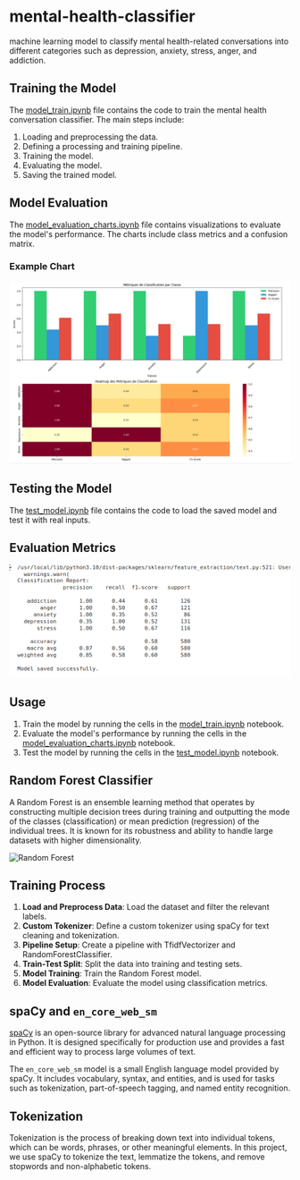 # mental-health-classifier
machine learning model to classify mental health-related conversations into different categories such as depression, anxiety, stress, anger, and addiction. 
## Training the Model

The [model_train.ipynb](model_train.ipynb) file contains the code to train the mental health conversation classifier. The main steps include:

1. Loading and preprocessing the data.
2. Defining a processing and training pipeline.
3. Training the model.
4. Evaluating the model.
5. Saving the trained model.

## Model Evaluation

The [model_evaluation_charts.ipynb](model_evaluation_charts.ipynb) file contains visualizations to evaluate the model's performance. The charts include class metrics and a confusion matrix.

### Example Chart

![Class Metrics and Confusion Matrix](screen2.png)

## Testing the Model

The [test_model.ipynb](test_model.ipynb) file contains the code to load the saved model and test it with real inputs.

## Evaluation Metrics
![Class Metrics and Accuracy](screen1.png)

## Usage

1. Train the model by running the cells in the [model_train.ipynb](model_train.ipynb) notebook.
2. Evaluate the model's performance by running the cells in the [model_evaluation_charts.ipynb](model_evaluation_charts.ipynb) notebook.
3. Test the model by running the cells in the [test_model.ipynb](test_model.ipynb) notebook.
## Random Forest Classifier

A Random Forest is an ensemble learning method that operates by constructing multiple decision trees during training and outputting the mode of the classes (classification) or mean prediction (regression) of the individual trees. It is known for its robustness and ability to handle large datasets with higher dimensionality.

![Random Forest](https://upload.wikimedia.org/wikipedia/commons/7/76/Random_forest_diagram_complete.png)

## Training Process

1. **Load and Preprocess Data**: Load the dataset and filter the relevant labels.
2. **Custom Tokenizer**: Define a custom tokenizer using spaCy for text cleaning and tokenization.
3. **Pipeline Setup**: Create a pipeline with TfidfVectorizer and RandomForestClassifier.
4. **Train-Test Split**: Split the data into training and testing sets.
5. **Model Training**: Train the Random Forest model.
6. **Model Evaluation**: Evaluate the model using classification metrics.

## spaCy and `en_core_web_sm`

[spaCy](https://spacy.io/) is an open-source library for advanced natural language processing in Python. It is designed specifically for production use and provides a fast and efficient way to process large volumes of text.

The `en_core_web_sm` model is a small English language model provided by spaCy. It includes vocabulary, syntax, and entities, and is used for tasks such as tokenization, part-of-speech tagging, and named entity recognition.

## Tokenization

Tokenization is the process of breaking down text into individual tokens, which can be words, phrases, or other meaningful elements. In this project, we use spaCy to tokenize the text, lemmatize the tokens, and remove stopwords and non-alphabetic tokens.
